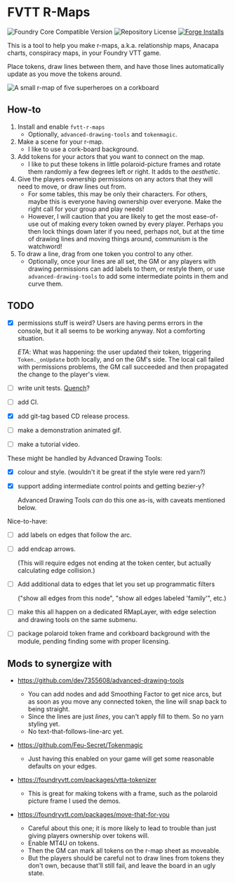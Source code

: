 # FVTT R-Maps

![Foundry Core Compatible Version](https://img.shields.io/badge/dynamic/json.svg?url=https%3A%2F%2Fraw.githubusercontent.com%2Fwlonk%2Ffvtt-r-maps%2Fmain%2Fmodule.json&label=Foundry%20Version&query=$.compatibility.verified&colorB=orange)
![Repository License](https://img.shields.io/github/license/wlonk/fvtt-r-maps)
[![Forge Installs](https://img.shields.io/badge/dynamic/json?label=Forge%20Installs&query=package.installs&suffix=%25&url=https%3A%2F%2Fforge-vtt.com%2Fapi%2Fbazaar%2Fpackage%2Ffvtt-r-maps&colorB=4aa94a)](https://forge-vtt.com/bazaar#package=fvtt-r-maps)

This is a tool to help you make r-maps, a.k.a. relationship maps, Anacapa
charts, conspiracy maps, in your Foundry VTT game.

Place tokens, draw lines between them, and have those lines automatically
update as you move the tokens around.

![A small r-map of five superheroes on a corkboard](docs/r-maps.png)

## How-to

 1. Install and enable `fvtt-r-maps`
    - Optionally, `advanced-drawing-tools` and `tokenmagic`.
 2. Make a scene for your r-map.
    - I like to use a cork-board background.
 3. Add tokens for your actors that you want to connect on the map.
    - I like to put these tokens in little polaroid-picture frames and rotate
      them randomly a few degrees left or right. It adds to the _aesthetic_.
 4. Give the players ownership permissions on any actors that they will need to
    move, or draw lines out from.
    - For some tables, this may be only their characters. For others, maybe
      this is everyone having ownership over everyone. Make the right call for
      your group and play needs!
    - However, I will caution that you are likely to get the most ease-of-use
      out of making every token owned by every player. Perhaps you then lock
      things down later if you need, perhaps not, but at the time of drawing
      lines and moving things around, communism is the watchword!
 5. To draw a line, drag from one token you control to any other.
    - Optionally, once your lines are all set, the GM or any players with
      drawing permissions can add labels to them, or restyle them, or use
      `advanced-drawing-tools` to add some intermediate points in them and
      curve them.

## TODO

 - [X] permissions stuff is weird? Users are having perms errors in the
   console, but it all seems to be working anyway. Not a comforting situation.

   _ETA_: What was happening: the user updated their token, triggering
   `Token._onUpdate` both locally, and on the GM's side. The local call failed
   with permissions problems, the GM call succeeded and then propagated the
   change to the player's view.
 - [ ] write unit tests. [Quench](https://github.com/Ethaks/FVTT-Quench)?
 - [ ] add CI.
 - [X] add git-tag based CD release process.
 - [ ] make a demonstration animated gif.
 - [ ] make a tutorial video.

These might be handled by Advanced Drawing Tools:

 - [X] colour and style. (wouldn't it be great if the style were red yarn?)
 - [X] support adding intermediate control points and getting bezier-y?

   Advanced Drawing Tools _can_ do this one as-is, with caveats mentioned
   below.

Nice-to-have:

 - [ ] add labels on edges that follow the arc.
 - [ ] add endcap arrows.

   (This will require edges not ending at the token center, but actually
   calculating edge collision.)
 - [ ] Add additional data to edges that let you set up programmatic filters

   ("show all edges from this node", "show all edges labeled 'family'", etc.)
 - [ ] make this all happen on a dedicated RMapLayer, with edge selection and
   drawing tools on the same submenu.
 - [ ] package polaroid token frame and corkboard background with the module,
   pending finding some with proper licensing.

## Mods to synergize with

 - https://github.com/dev7355608/advanced-drawing-tools
    - You can add nodes and add Smoothing Factor to get nice arcs, but as soon
      as you move any connected token, the line will snap back to being
      straight.
    - Since the lines are just _lines_, you can't apply fill to them. So no
      yarn styling yet.
    - No text-that-follows-line-arc yet.

 - https://github.com/Feu-Secret/Tokenmagic
    - Just having this enabled on your game will get some reasonable defaults
      on your edges.

 - https://foundryvtt.com/packages/vtta-tokenizer
     - This is great for making tokens with a frame, such as the polaroid
       picture frame I used the demos.

 - https://foundryvtt.com/packages/move-that-for-you
    - Careful about this one; it is more likely to lead to trouble than just
      giving players ownership over tokens will.
    - Enable MT4U on tokens.
    - Then the GM can mark all tokens on the r-map sheet as moveable.
    - But the players should be careful not to draw lines from tokens they
      don't own, because that'll still fail, and leave the board in an ugly
      state.
